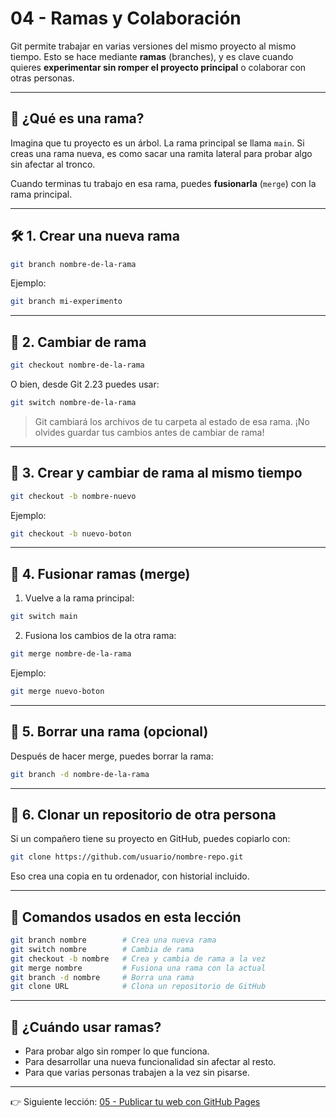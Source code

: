 # 04 - Ramas y Colaboración

Git permite trabajar en varias versiones del mismo proyecto al mismo tiempo. Esto se hace mediante **ramas** (branches), y es clave cuando quieres **experimentar sin romper el proyecto principal** o colaborar con otras personas.

---

## 🌱 ¿Qué es una rama?

Imagina que tu proyecto es un árbol. La rama principal se llama `main`. Si creas una rama nueva, es como sacar una ramita lateral para probar algo sin afectar al tronco.

Cuando terminas tu trabajo en esa rama, puedes **fusionarla** (`merge`) con la rama principal.

---

## 🛠️ 1. Crear una nueva rama

```bash
git branch nombre-de-la-rama
```

Ejemplo:

```bash
git branch mi-experimento
```

---

## 🔁 2. Cambiar de rama

```bash
git checkout nombre-de-la-rama
```

O bien, desde Git 2.23 puedes usar:

```bash
git switch nombre-de-la-rama
```

> Git cambiará los archivos de tu carpeta al estado de esa rama. ¡No olvides guardar tus cambios antes de cambiar de rama!

---

## 🌳 3. Crear y cambiar de rama al mismo tiempo

```bash
git checkout -b nombre-nuevo
```

Ejemplo:

```bash
git checkout -b nuevo-boton
```

---

## 🔀 4. Fusionar ramas (merge)

1. Vuelve a la rama principal:

```bash
git switch main
```

2. Fusiona los cambios de la otra rama:

```bash
git merge nombre-de-la-rama
```

Ejemplo:

```bash
git merge nuevo-boton
```

---

## 🧹 5. Borrar una rama (opcional)

Después de hacer merge, puedes borrar la rama:

```bash
git branch -d nombre-de-la-rama
```

---

## 🤝 6. Clonar un repositorio de otra persona

Si un compañero tiene su proyecto en GitHub, puedes copiarlo con:

```bash
git clone https://github.com/usuario/nombre-repo.git
```

Eso crea una copia en tu ordenador, con historial incluido.

---

## 🧭 Comandos usados en esta lección

```bash
git branch nombre        # Crea una nueva rama
git switch nombre        # Cambia de rama
git checkout -b nombre   # Crea y cambia de rama a la vez
git merge nombre         # Fusiona una rama con la actual
git branch -d nombre     # Borra una rama
git clone URL            # Clona un repositorio de GitHub
```

---

## 🧠 ¿Cuándo usar ramas?

* Para probar algo sin romper lo que funciona.
* Para desarrollar una nueva funcionalidad sin afectar al resto.
* Para que varias personas trabajen a la vez sin pisarse.

---

👉 Siguiente lección: [05 - Publicar tu web con GitHub Pages](https://github.com/Yelose/git-tutorial-webdev/blob/main/05-publicar-proyecto-html/README.md)

